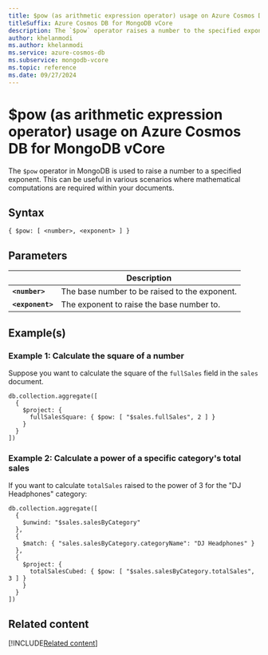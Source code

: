 ```yaml
---
title: $pow (as arithmetic expression operator) usage on Azure Cosmos DB for MongoDB vCore
titleSuffix: Azure Cosmos DB for MongoDB vCore
description: The `$pow` operator raises a number to the specified exponent.
author: khelanmodi
ms.author: khelanmodi
ms.service: azure-cosmos-db
ms.subservice: mongodb-vcore
ms.topic: reference
ms.date: 09/27/2024
---
```


# $pow (as arithmetic expression operator) usage on Azure Cosmos DB for MongoDB vCore

The `$pow` operator in MongoDB is used to raise a number to a specified exponent. This can be useful in various scenarios where mathematical computations are required within your documents. 

## Syntax

```mongodb
{ $pow: [ <number>, <exponent> ] }
```

## Parameters

| | Description |
| --- | --- |
| **`<number>`** | The base number to be raised to the exponent. |
| **`<exponent>`** | The exponent to raise the base number to. |

## Example(s)

### Example 1: Calculate the square of a number

Suppose you want to calculate the square of the `fullSales` field in the `sales` document.

```mongodb
db.collection.aggregate([
  {
    $project: {
      fullSalesSquare: { $pow: [ "$sales.fullSales", 2 ] }
    }
  }
])
```

### Example 2: Calculate a power of a specific category's total sales

If you want to calculate `totalSales` raised to the power of 3 for the "DJ Headphones" category:

```mongodb
db.collection.aggregate([
  {
    $unwind: "$sales.salesByCategory"
  },
  {
    $match: { "sales.salesByCategory.categoryName": "DJ Headphones" }
  },
  {
    $project: {
      totalSalesCubed: { $pow: [ "$sales.salesByCategory.totalSales", 3 ] }
    }
  }
])
```

## Related content
[!INCLUDE[Related content](../includes/related-content.md)]